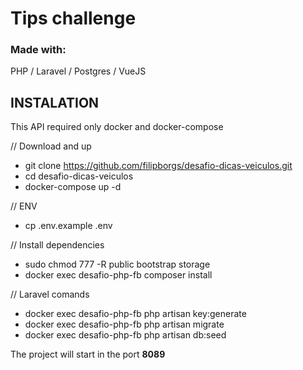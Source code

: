 # Tips challenge

### Made with:

PHP / Laravel / Postgres / VueJS

## INSTALATION

This API required only docker and docker-compose 

// Download and up
 - git clone https://github.com/filipborgs/desafio-dicas-veiculos.git
 - cd desafio-dicas-veiculos
 - docker-compose up -d

// ENV
 - cp .env.example .env

// Install dependencies
 - sudo chmod 777 -R public bootstrap storage
 - docker exec desafio-php-fb composer install

// Laravel comands
 - docker exec desafio-php-fb php artisan key:generate
 - docker exec desafio-php-fb php artisan migrate
 - docker exec desafio-php-fb php artisan db:seed

The project will start in the port **8089**
